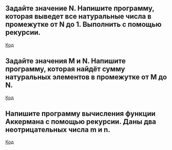 ## Задайте значение N. Напишите программу, которая выведет все натуральные числа в промежутке от N до 1. Выполнить с помощью рекурсии.

[Код](/Exp01/Program.cs)

## Задайте значения M и N. Напишите программу, которая найдёт сумму натуральных элементов в промежутке от M до N.

[Код](/Exp02/Program.cs)

## Напишите программу вычисления функции Аккермана с помощью рекурсии. Даны два неотрицательных числа m и n.

[Код](/Exp03/Program.cs)